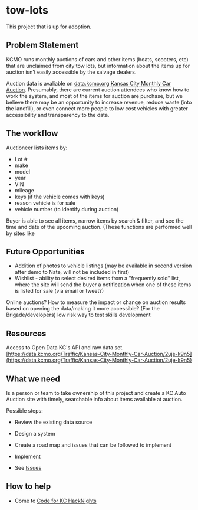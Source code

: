 # tow-lots

This project that is up for adoption.

## Problem Statement

KCMO runs monthly auctions of cars and other items (boats,
scooters, etc) that are unclaimed from city tow lots, but
information about the items up for auction isn’t easily accessible
by the salvage dealers.

Auction data is avaliable on [data.kcmo.org Kansas City Monthly Car Auction](https://data.kcmo.org/Traffic/Kansas-City-Monthly-Car-Auction/2uje-k9n5). Presumably, there
are current auction attendees who know how to work the system,
and most of the items for auction are purchase, but we believe there
may be an opportunity to increase revenue, reduce waste (into the
landfill), or even connect more people to low cost vehicles with
greater accessibility and transparency to the data.

## The workflow

Auctioneer lists items by:

* Lot #
* make
* model
* year
* VIN
* mileage
* keys (if the vehicle comes with keys)
* reason vehicle is for sale
* vehicle number (to identify during auction)

 Buyer is able to see all items, narrow items by search & filter, and see the time and date of the upcoming auction.
(These functions are performed well by sites like 

## Future Opportunities

* Addition of photos to vehicle listings (may be available in second version after demo to Nate, will not be included in first)
* Wishlist - ability to select desired items from a "frequently sold" list, where the site will send the buyer a notification when one of these items is listed for sale (via email or tweet?)

Online auctions? How to measure the impact or change on auction
results based on opening the data/making it more accessible? (For
the Brigade/developers) low risk way to test skills development

## Resources
Access to Open Data KC's API and raw data set.  [https://data.kcmo.org/Traffic/Kansas-City-Monthly-Car-Auction/2uje-k9n5](https://data.kcmo.org/Traffic/Kansas-City-Monthly-Car-Auction/2uje-k9n5)


## What we need

Is a person or team to take ownership of this project and create a KC Auto Auction site with timely, searchable info about items
available at auction.

Possible steps:

* Review the existing data source
* Design a system
* Create a road map and issues that can be followed to implement
* Implement


* See [Issues](https://github.com/codeforkansascity/tow-lots/issues)

## How to help

* Come to [Code for KC HackNights](http://www.meetup.com/KCBrigade/)
